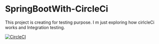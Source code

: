 # SpringBootWith-CircleCi
This project is creating for testing purpose. I m just exploring how cirlcleCi works and Integration testing. 

[![CircleCI](https://circleci.com/gh/zellur/SpringBootWith-CircleCi.svg?style=svg)](https://circleci.com/gh/zellur/SpringBootWith-CircleCi)
